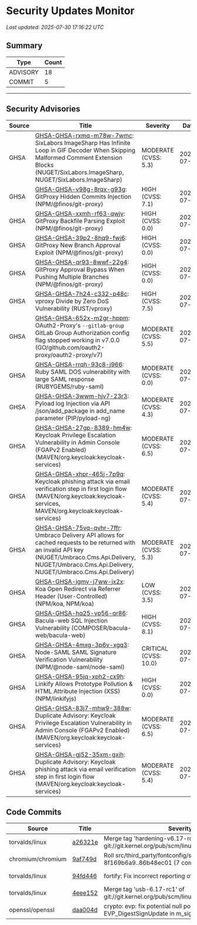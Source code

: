 # Security Updates Monitor

*Last updated: 2025-07-30 17:16:22 UTC*

## Summary
| Type | Count |
|------|-------|
| ADVISORY | 18 |
| COMMIT | 5 |

---

## Security Advisories

| Source | Title | Severity | Date |
|--------|-------|----------|------|
| GHSA | [GHSA-GHSA-rxmq-m78w-7wmc](https://github.com/advisories/GHSA-rxmq-m78w-7wmc): SixLabors ImageSharp Has Infinite Loop in GIF Decoder When Skipping Malformed Comment Extension Blocks (NUGET/SixLabors.ImageSharp, NUGET/SixLabors.ImageSharp) | MODERATE (CVSS: 5.3) | 2025-07-30 |
| GHSA | [GHSA-GHSA-v98g-8rqx-g93g](https://github.com/advisories/GHSA-v98g-8rqx-g93g): GitProxy Hidden Commits Injection (NPM/@finos/git-proxy) | HIGH (CVSS: 7.1) | 2025-07-30 |
| GHSA | [GHSA-GHSA-xxmh-rf63-qwjv](https://github.com/advisories/GHSA-xxmh-rf63-qwjv): GitProxy Backfile Parsing Exploit (NPM/@finos/git-proxy) | HIGH (CVSS: 0.0) | 2025-07-30 |
| GHSA | [GHSA-GHSA-39p2-8hq9-fwj6](https://github.com/advisories/GHSA-39p2-8hq9-fwj6): GitProxy New Branch Approval Exploit (NPM/@finos/git-proxy) | HIGH (CVSS: 0.0) | 2025-07-30 |
| GHSA | [GHSA-GHSA-qr93-8wwf-22g4](https://github.com/advisories/GHSA-qr93-8wwf-22g4): GitProxy Approval Bypass When Pushing Multiple Branches (NPM/@finos/git-proxy) | HIGH (CVSS: 0.0) | 2025-07-30 |
| GHSA | [GHSA-GHSA-7h24-c332-p48c](https://github.com/advisories/GHSA-7h24-c332-p48c): vproxy Divide by Zero DoS Vulnerability (RUST/vproxy) | HIGH (CVSS: 7.5) | 2025-07-30 |
| GHSA | [GHSA-GHSA-652x-m2gr-hppm](https://github.com/advisories/GHSA-652x-m2gr-hppm): OAuth2-Proxy's `--gitlab-group` GitLab Group Authorization config flag stopped working in v7.0.0 (GO/github.com/oauth2-proxy/oauth2-proxy/v7) | MODERATE (CVSS: 5.5) | 2025-07-30 |
| GHSA | [GHSA-GHSA-rrqh-93c8-j966](https://github.com/advisories/GHSA-rrqh-93c8-j966): Ruby SAML DOS vulnerability with large SAML response (RUBYGEMS/ruby-saml) | MODERATE (CVSS: 0.0) | 2025-07-30 |
| GHSA | [GHSA-GHSA-3wwm-hjv7-23r3](https://github.com/advisories/GHSA-3wwm-hjv7-23r3): Pyload log Injection via API /json/add_package in add_name parameter (PIP/pyload-ng) | MODERATE (CVSS: 4.3) | 2025-07-30 |
| GHSA | [GHSA-GHSA-27gp-8389-hm4w](https://github.com/advisories/GHSA-27gp-8389-hm4w): Keycloak Privilege Escalation Vulnerability in Admin Console (FGAPv2 Enabled) (MAVEN/org.keycloak:keycloak-services) | MODERATE (CVSS: 6.5) | 2025-07-30 |
| GHSA | [GHSA-GHSA-xhpr-465j-7p9q](https://github.com/advisories/GHSA-xhpr-465j-7p9q): Keycloak phishing attack via email verification step in first login flow (MAVEN/org.keycloak:keycloak-services, MAVEN/org.keycloak:keycloak-services) | MODERATE (CVSS: 5.4) | 2025-07-30 |
| GHSA | [GHSA-GHSA-75vq-qvhr-7ffr](https://github.com/advisories/GHSA-75vq-qvhr-7ffr): Umbraco Delivery API allows for cached requests to be returned with an invalid API key (NUGET/Umbraco.Cms.Api.Delivery, NUGET/Umbraco.Cms.Api.Delivery, NUGET/Umbraco.Cms.Api.Delivery) | MODERATE (CVSS: 5.3) | 2025-07-29 |
| GHSA | [GHSA-GHSA-jgmv-j7ww-jx2x](https://github.com/advisories/GHSA-jgmv-j7ww-jx2x): Koa Open Redirect via Referrer Header (User-Controlled) (NPM/koa, NPM/koa) | LOW (CVSS: 3.5) | 2025-07-29 |
| GHSA | [GHSA-GHSA-hq25-vp56-qr86](https://github.com/advisories/GHSA-hq25-vp56-qr86): Bacula-web SQL Injection Vulnerability (COMPOSER/bacula-web/bacula-web) | HIGH (CVSS: 8.1) | 2025-07-29 |
| GHSA | [GHSA-GHSA-4mxg-3p6v-xgq3](https://github.com/advisories/GHSA-4mxg-3p6v-xgq3): Node-SAML SAML Signature Verification Vulnerability (NPM/@node-saml/node-saml) | CRITICAL (CVSS: 10.0) | 2025-07-28 |
| GHSA | [GHSA-GHSA-95jq-xph2-cx9h](https://github.com/advisories/GHSA-95jq-xph2-cx9h): Linkify Allows Prototype Pollution & HTML Attribute Injection (XSS) (NPM/linkifyjs) | HIGH (CVSS: 0.0) | 2025-07-26 |
| GHSA | [GHSA-GHSA-83j7-mhw9-388w](https://github.com/advisories/GHSA-83j7-mhw9-388w): Duplicate Advisory: Keycloak Privilege Escalation Vulnerability in Admin Console (FGAPv2 Enabled) (MAVEN/org.keycloak:keycloak-services) | MODERATE (CVSS: 6.5) | 2025-07-18 |
| GHSA | [GHSA-GHSA-gj52-35xm-gxjh](https://github.com/advisories/GHSA-gj52-35xm-gxjh): Duplicate Advisory: Keycloak phishing attack via email verification step in first login flow (MAVEN/org.keycloak:keycloak-services) | MODERATE (CVSS: 5.4) | 2025-07-10 |

## Code Commits

| Source | Title | Severity | Date |
|--------|-------|----------|------|
| torvalds/linux | [a26321e](https://github.com/torvalds/linux/commit/a26321ee4c935a63c29ed6518f27e38826b36e68) | Merge tag 'hardening-v6.17-rc1-fix1' of git://git.kernel.org/pub/scm/linux/kernel/git/kees/linux | 2025-07-30 |
| chromium/chromium | [9af749d](https://github.com/chromium/chromium/commit/9af749d9dfb0f4a5aaa0463bcad126973e3d5363) | Roll src/third_party/fontconfig/src/ 8f169b6a9..86b48ec01 (7 commits) | 2025-07-30 |
| torvalds/linux | [94fd446](https://github.com/torvalds/linux/commit/94fd44648dae2a5b6149a41faa0b07928c3e1963) | fortify: Fix incorrect reporting of read buffer size | 2025-07-29 |
| torvalds/linux | [4eee152](https://github.com/torvalds/linux/commit/4eee1520ea845a6d6d82e85498d9412419560871) | Merge tag 'usb-6.17-rc1' of git://git.kernel.org/pub/scm/linux/kernel/git/gregkh/usb | 2025-07-29 |
| openssl/openssl | [daa004d](https://github.com/openssl/openssl/commit/daa004d48438d67241b58592d43c3214dd3a903f) | crypto: evp: fix potential null pointer dereference in EVP_DigestSignUpdate in m_sigver.c | 2025-07-25 |

